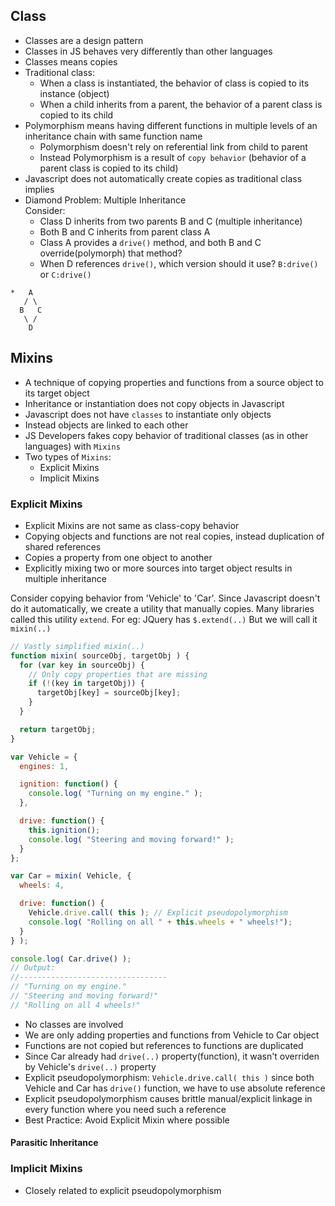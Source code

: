 
## Class
- Classes are a design pattern
- Classes in JS behaves very differently than other languages
- Classes means copies
- Traditional class:
  - When a class is instantiated, the behavior of class is copied to its instance (object)
  - When a child inherits from a parent, the behavior of a parent class is copied to its child
- Polymorphism means having different functions in multiple levels of an inheritance chain with same function name
  - Polymorphism doesn't rely on referential link from child to parent
  - Instead Polymorphism is a result of `copy behavior` (behavior of a parent class is copied to its child)
- Javascript does not automatically create copies as traditional class implies
- Diamond Problem: Multiple Inheritance  
  Consider:
  - Class D inherits from two parents B and C (multiple inheritance)
  - Both B and C inherits from parent class A
  - Class A provides a `drive()` method, and both B and C override(polymorph) that method?
  - When D references `drive()`, which version should it use? `B:drive()` or `C:drive()`

```
*   A
   / \
  B   C
   \ /
    D
```

## Mixins
- A technique of copying properties and functions from a source object to its target object
- Inheritance or instantiation does not copy objects in Javascript
- Javascript does not have `classes` to instantiate only objects
- Instead objects are linked to each other
- JS Developers fakes copy behavior of traditional classes (as in other languages) with `Mixins`
- Two types of `Mixins`:
  - Explicit Mixins
  - Implicit Mixins

### Explicit Mixins
- Explicit Mixins are not same as class-copy behavior
- Copying objects and functions are not real copies, instead duplication of shared references
- Copies a property from one object to another
- Explicitly mixing two or more sources into target object results in multiple inheritance

Consider copying behavior from 'Vehicle' to 'Car'. Since Javascript doesn't do it automatically, we create a utility that manually copies.
Many libraries called this utility `extend`. For eg: JQuery has `$.extend(..)`
But we will call it `mixin(..)`

```js
// Vastly simplified mixin(..)
function mixin( sourceObj, targetObj ) {
  for (var key in sourceObj) {
    // Only copy properties that are missing
    if (!(key in targetObj)) {
      targetObj[key] = sourceObj[key];
    }
  }

  return targetObj;
}

var Vehicle = {
  engines: 1,

  ignition: function() {
    console.log( "Turning on my engine." );
  },

  drive: function() {
    this.ignition();
    console.log( "Steering and moving forward!" );
  }
};

var Car = mixin( Vehicle, {
  wheels: 4,

  drive: function() {
    Vehicle.drive.call( this ); // Explicit pseudopolymorphism
    console.log( "Rolling on all " + this.wheels + " wheels!");
  }
} );

console.log( Car.drive() );
// Output:
//---------------------------------
// "Turning on my engine."
// "Steering and moving forward!"
// "Rolling on all 4 wheels!"
```

- No classes are involved
- We are only adding properties and functions from Vehicle to Car object
- Functions are not copied but references to functions are duplicated
- Since Car already had `drive(..)` property(function), it wasn't overriden by Vehicle's `drive(..)` property
- Explicit pseudopolymorphism: `Vehicle.drive.call( this )` since both Vehicle and Car has `drive()` function, we have to use absolute reference
- Explicit pseudopolymorphism causes brittle manual/explicit linkage in every function where you need such a reference
- Best Practice: Avoid Explicit Mixin where possible

#### Parasitic Inheritance


### Implicit Mixins
- Closely related to explicit pseudopolymorphism
